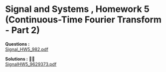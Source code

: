 # Signal and Systems , Homework 5  (Continuous-Time Fourier Transform - Part 2)

**Questions :**   
<a href="https://github.com/BitterOcean/IUT/files/4781094/SignalHW5.pdf">Signal_HW5_982.pdf</a>  



**Solutions :** :metal::sunglasses:   
[SignalHW5_9629373.pdf](https://github.com/BitterOcean/IUT/files/4781142/SignalHW5_9629373.pdf)
